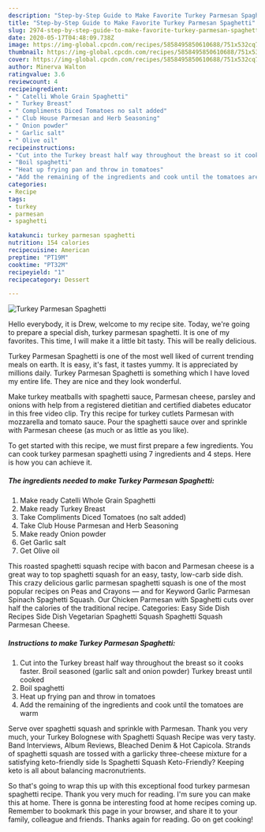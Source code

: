 ```yaml
---
description: "Step-by-Step Guide to Make Favorite Turkey Parmesan Spaghetti"
title: "Step-by-Step Guide to Make Favorite Turkey Parmesan Spaghetti"
slug: 2974-step-by-step-guide-to-make-favorite-turkey-parmesan-spaghetti
date: 2020-05-17T04:48:09.738Z
image: https://img-global.cpcdn.com/recipes/5858495850610688/751x532cq70/turkey-parmesan-spaghetti-recipe-main-photo.jpg
thumbnail: https://img-global.cpcdn.com/recipes/5858495850610688/751x532cq70/turkey-parmesan-spaghetti-recipe-main-photo.jpg
cover: https://img-global.cpcdn.com/recipes/5858495850610688/751x532cq70/turkey-parmesan-spaghetti-recipe-main-photo.jpg
author: Minerva Walton
ratingvalue: 3.6
reviewcount: 4
recipeingredient:
- " Catelli Whole Grain Spaghetti"
- " Turkey Breast"
- " Compliments Diced Tomatoes no salt added"
- " Club House Parmesan and Herb Seasoning"
- " Onion powder"
- " Garlic salt"
- " Olive oil"
recipeinstructions:
- "Cut into the Turkey breast half way throughout the breast so it cooks faster. Broil seasoned (garlic salt and onion powder) Turkey breast until cooked"
- "Boil spaghetti"
- "Heat up frying pan and throw in tomatoes"
- "Add the remaining of the ingredients and cook until the tomatoes are warm"
categories:
- Recipe
tags:
- turkey
- parmesan
- spaghetti

katakunci: turkey parmesan spaghetti 
nutrition: 154 calories
recipecuisine: American
preptime: "PT19M"
cooktime: "PT32M"
recipeyield: "1"
recipecategory: Dessert

---
```



![Turkey Parmesan Spaghetti](https://img-global.cpcdn.com/recipes/5858495850610688/751x532cq70/turkey-parmesan-spaghetti-recipe-main-photo.jpg)

Hello everybody, it is Drew, welcome to my recipe site. Today, we're going to prepare a special dish, turkey parmesan spaghetti. It is one of my favorites. This time, I will make it a little bit tasty. This will be really delicious.

Turkey Parmesan Spaghetti is one of the most well liked of current trending meals on earth. It is easy, it's fast, it tastes yummy. It is appreciated by millions daily. Turkey Parmesan Spaghetti is something which I have loved my entire life. They are nice and they look wonderful.

Make turkey meatballs with spaghetti sauce, Parmesan cheese, parsley and onions with help from a registered dietitian and certified diabetes educator in this free video clip. Try this recipe for turkey cutlets Parmesan with mozzarella and tomato sauce. Pour the spaghetti sauce over and sprinkle with Parmesan cheese (as much or as little as you like).


To get started with this recipe, we must first prepare a few ingredients. You can cook turkey parmesan spaghetti using 7 ingredients and 4 steps. Here is how you can achieve it.

<!--inarticleads1-->

##### The ingredients needed to make Turkey Parmesan Spaghetti:

1. Make ready  Catelli Whole Grain Spaghetti
1. Make ready  Turkey Breast
1. Take  Compliments Diced Tomatoes (no salt added)
1. Take  Club House Parmesan and Herb Seasoning
1. Make ready  Onion powder
1. Get  Garlic salt
1. Get  Olive oil


This roasted spaghetti squash recipe with bacon and Parmesan cheese is a great way to top spaghetti squash for an easy, tasty, low-carb side dish. This crazy delicious garlic parmesan spaghetti squash is one of the most popular recipes on Peas and Crayons — and for Keyword Garlic Parmesan Spinach Spaghetti Squash. Our Chicken Parmesan with Spaghetti cuts over half the calories of the traditional recipe. Categories: Easy Side Dish Recipes Side Dish Vegetarian Spaghetti Squash Spaghetti Squash Parmesan Cheese. 

<!--inarticleads2-->

##### Instructions to make Turkey Parmesan Spaghetti:

1. Cut into the Turkey breast half way throughout the breast so it cooks faster. Broil seasoned (garlic salt and onion powder) Turkey breast until cooked
1. Boil spaghetti
1. Heat up frying pan and throw in tomatoes
1. Add the remaining of the ingredients and cook until the tomatoes are warm


Serve over spaghetti squash and sprinkle with Parmesan. Thank you very much, your Turkey Bolognese with Spaghetti Squash Recipe was very tasty. Band Interviews, Album Reviews, Bleached Denim &amp; Hot Capicola. Strands of spaghetti squash are tossed with a garlicky three-cheese mixture for a satisfying keto-friendly side Is Spaghetti Squash Keto-Friendly? Keeping keto is all about balancing macronutrients. 

So that's going to wrap this up with this exceptional food turkey parmesan spaghetti recipe. Thank you very much for reading. I'm sure you can make this at home. There is gonna be interesting food at home recipes coming up. Remember to bookmark this page in your browser, and share it to your family, colleague and friends. Thanks again for reading. Go on get cooking!
